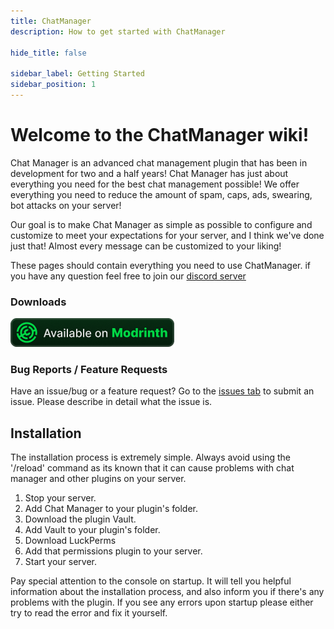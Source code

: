 ```yaml
---
title: ChatManager
description: How to get started with ChatManager

hide_title: false

sidebar_label: Getting Started
sidebar_position: 1
---
```

# Welcome to the ChatManager wiki!

Chat Manager is an advanced chat management plugin that has been in development for two and a half years! Chat Manager has just about everything you need for the best chat management possible! We offer everything you need to reduce the amount of spam, caps, ads, swearing, bot attacks on your server!

Our goal is to make Chat Manager as simple as possible to configure and customize to meet your expectations for your server, and I think we've done just that! Almost every message can be customized to your liking!

These pages should contain everything you need to use ChatManager. if you have any question feel free to join our [discord server](https://discord.gg/Eu4HhCy)

### Downloads
[![Modrinth](https://raw.githubusercontent.com/intergrav/devins-badges/v3/assets/compact/available/modrinth_46h.png)](https://modrinth.com/plugin/chatmanager)

### Bug Reports / Feature Requests
Have an issue/bug or a feature request? Go to the [issues tab](https://github.com/Crazy-Crew/ChatManager/issues) to submit an issue. Please describe in detail what the issue is.

## Installation
The installation process is extremely simple.
Always avoid using the '/reload' command as its known that it can cause problems with chat manager and other plugins on your server.

1. Stop your server.
2. Add Chat Manager to your plugin's folder.
3. Download the plugin Vault.
4. Add Vault to your plugin's folder.
5. Download LuckPerms
6. Add that permissions plugin to your server.
7. Start your server.

Pay special attention to the console on startup. It will tell you helpful information about the installation process, and also inform you if there's any problems with the plugin. 
If you see any errors upon startup please either try to read the error and fix it yourself.